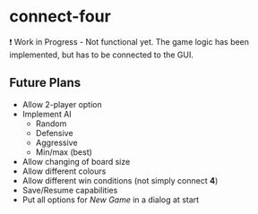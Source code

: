 # connect-four
:heavy_exclamation_mark: Work in Progress - Not functional yet. The game logic has been implemented, but has to be connected to the GUI.

## Future Plans
- Allow 2-player option
- Implement AI
  * Random
  * Defensive
  * Aggressive
  * Min/max (best)
- Allow changing of board size
- Allow different colours
- Allow different win conditions (not simply connect **4**)
- Save/Resume capabilities
- Put all options for _New Game_ in a dialog at start
